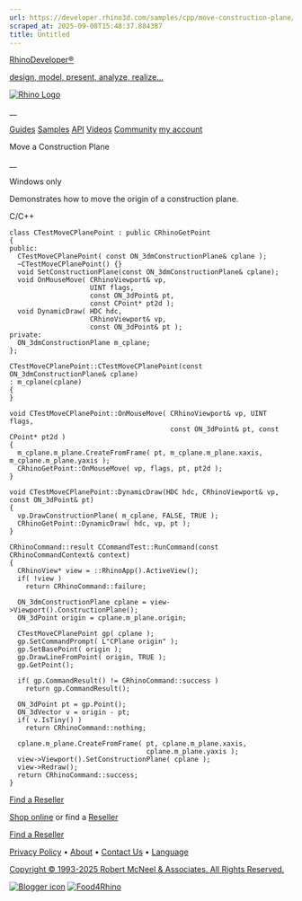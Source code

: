 ```yaml
---
url: https://developer.rhino3d.com/samples/cpp/move-construction-plane/
scraped_at: 2025-09-08T15:48:37.884387
title: Untitled
---
```


[RhinoDeveloper®](/)

[design, model, present, analyze, realize...](/)

[![Rhino Logo](https://developer.rhino3d.com/images/rhinodevlogo.png)](/)

__

[Guides](https://developer.rhino3d.com/guides)
[Samples](https://developer.rhino3d.com/samples)
[API](https://developer.rhino3d.com/api)
[Videos](https://developer.rhino3d.com/videos)
[Community](https://discourse.mcneel.com/c/rhino-developer) [my account
](https://www.rhino3d.com/my-account/ "Manage your account, licenses, and
teams")

Move a Construction Plane

__

Windows only

Demonstrates how to move the origin of a construction plane.

C/C++

    
    
    class CTestMoveCPlanePoint : public CRhinoGetPoint
    {
    public:
      CTestMoveCPlanePoint( const ON_3dmConstructionPlane& cplane );
      ~CTestMoveCPlanePoint() {}
      void SetConstructionPlane(const ON_3dmConstructionPlane& cplane);
      void OnMouseMove( CRhinoViewport& vp,
                        UINT flags,
                        const ON_3dPoint& pt,
                        const CPoint* pt2d );
      void DynamicDraw( HDC hdc,
                        CRhinoViewport& vp,
                        const ON_3dPoint& pt );
    private:
      ON_3dmConstructionPlane m_cplane;
    };
    
    CTestMoveCPlanePoint::CTestMoveCPlanePoint(const ON_3dmConstructionPlane& cplane)
    : m_cplane(cplane)
    {
    }
    
    void CTestMoveCPlanePoint::OnMouseMove( CRhinoViewport& vp, UINT flags,
                                            const ON_3dPoint& pt, const CPoint* pt2d )
    {
      m_cplane.m_plane.CreateFromFrame( pt, m_cplane.m_plane.xaxis, m_cplane.m_plane.yaxis );
      CRhinoGetPoint::OnMouseMove( vp, flags, pt, pt2d );
    }
    
    void CTestMoveCPlanePoint::DynamicDraw(HDC hdc, CRhinoViewport& vp, const ON_3dPoint& pt)
    {
      vp.DrawConstructionPlane( m_cplane, FALSE, TRUE );
      CRhinoGetPoint::DynamicDraw( hdc, vp, pt );
    }
    
    CRhinoCommand::result CCommandTest::RunCommand(const CRhinoCommandContext& context)
    {
      CRhinoView* view = ::RhinoApp().ActiveView();
      if( !view )
        return CRhinoCommand::failure;
    
      ON_3dmConstructionPlane cplane = view->Viewport().ConstructionPlane();
      ON_3dPoint origin = cplane.m_plane.origin;
    
      CTestMoveCPlanePoint gp( cplane );
      gp.SetCommandPrompt( L"CPlane origin" );
      gp.SetBasePoint( origin );
      gp.DrawLineFromPoint( origin, TRUE );
      gp.GetPoint();
    
      if( gp.CommandResult() != CRhinoCommand::success )
        return gp.CommandResult();
    
      ON_3dPoint pt = gp.Point();
      ON_3dVector v = origin - pt;
      if( v.IsTiny() )
        return CRhinoCommand::nothing;
    
      cplane.m_plane.CreateFromFrame( pt, cplane.m_plane.xaxis,
                                      cplane.m_plane.yaxis );
      view->Viewport().SetConstructionPlane( cplane );
      view->Redraw();
      return CRhinoCommand::success;
    }
    

  

[Find a Reseller](https://www.rhino3d.com/sales)

[Shop online](https://www.rhino3d.com/store) or find a
[Reseller](https://www.rhino3d.com/sales)

[Find a Reseller](https://www.rhino3d.com/sales)

[Privacy Policy](https://www.rhino3d.com/privacy) •
[About](https://www.rhino3d.com/mcneel/about) • [Contact
Us](https://www.rhino3d.com/mcneel/contact) • [
Language](https://www.rhino3d.com/language "Change to a different region or
language")

[Copyright © 1993-2025 Robert McNeel & Associates. All Rights
Reserved.](https://www.rhino3d.com/mcneel/about)

[](https://www.facebook.com/McNeelRhinoceros/)
[](https://twitter.com/bobmcneel) [](https://www.linkedin.com/groups/75313/)
[](https://www.youtube.com/user/RhinoGuide/videos) [](https://vimeo.com/rhino)
[![Blogger
icon](https://developer.rhino3d.com/images/blogger.svg)](http://blog.rhino3d.com/)
[![Food4Rhino](https://developer.rhino3d.com/images/f4r_icon_01.svg)](https://www.food4rhino.com)

